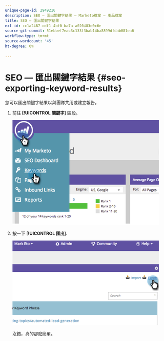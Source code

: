 ```yaml
---
unique-page-id: 2949210
description: SEO — 匯出關鍵字結果 — Marketo檔案 — 產品檔案
title: SEO — 匯出關鍵字結果
exl-id: cc1a2487-cdf1-4bf0-ba7a-a020483d0c6e
source-git-commit: 51ebbef7eac3c133f3bab14ba8899dfdab081ea6
workflow-type: tm+mt
source-wordcount: '45'
ht-degree: 0%

---
```


# SEO — 匯出關鍵字結果 {#seo-exporting-keyword-results}

您可以匯出關鍵字結果以與團隊共用或建立報告。

1. 前往 **[!UICONTROL 關鍵字]** 區段。

   ![](assets/image2014-9-18-12-3a51-3a7.png)

1. 按一下 **[!UICONTROL 匯出]**.

   ![](assets/image2014-9-18-12-3a51-3a25.png)

   沒錯，真的那麼簡單。
